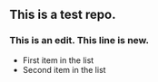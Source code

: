 ## This is a test repo. 
### This is an edit. This line is new.
* First item in the list 
* Second item in the list
